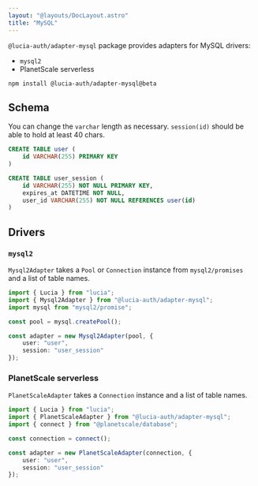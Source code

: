 ```yaml
---
layout: "@layouts/DocLayout.astro"
title: "MySQL"
---
```


`@lucia-auth/adapter-mysql` package provides adapters for MySQL drivers:

- `mysql2`
- PlanetScale serverless

```
npm install @lucia-auth/adapter-mysql@beta
```

## Schema

You can change the `varchar` length as necessary. `session(id)` should be able to hold at least 40 chars.

```sql
CREATE TABLE user (
    id VARCHAR(255) PRIMARY KEY
)

CREATE TABLE user_session (
    id VARCHAR(255) NOT NULL PRIMARY KEY,
    expires_at DATETIME NOT NULL,
    user_id VARCHAR(255) NOT NULL REFERENCES user(id)
)
```

## Drivers

### `mysql2`

`Mysql2Adapter` takes a `Pool` or `Connection` instance from `mysql2/promises` and a list of table names.

```ts
import { Lucia } from "lucia";
import { Mysql2Adapter } from "@lucia-auth/adapter-mysql";
import mysql from "mysql2/promise";

const pool = mysql.createPool();

const adapter = new Mysql2Adapter(pool, {
	user: "user",
	session: "user_session"
});
```

### PlanetScale serverless

`PlanetScaleAdapter` takes a `Connection` instance and a list of table names.

```ts
import { Lucia } from "lucia";
import { PlanetScaleAdapter } from "@lucia-auth/adapter-mysql";
import { connect } from "@planetscale/database";

const connection = connect();

const adapter = new PlanetScaleAdapter(connection, {
	user: "user",
	session: "user_session"
});
```
